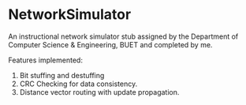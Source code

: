 # NetworkSimulator
An instructional network simulator stub assigned by the Department of Computer Science &amp; Engineering, BUET and completed by me.

Features implemented:
1. Bit stuffing and destuffing
2. CRC Checking for data consistency.
3. Distance vector routing with update propagation.
